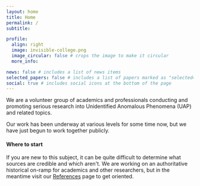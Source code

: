 ```yaml
---
layout: home
title: Home
permalink: /
subtitle:

profile:
  align: right
  image: invisible-college.png
  image_circular: false # crops the image to make it circular
  more_info:

news: false # includes a list of news items
selected_papers: false # includes a list of papers marked as "selected={true}"
social: true # includes social icons at the bottom of the page
---
```


We are a volunteer group of academics and professionals conducting and promoting serious research into Unidentified Anomalous Phenomena (UAP) and related topics.

Our work has been underway at various levels for some time now, but we have just begun to work together publicly.

#### Where to start

If you are new to this subject, it can be quite difficult to determine what sources are credible and which aren't. We are working on an authoritative historical on-ramp for academics and other researchers, but in the meantime visit our [References](/references) page to get oriented.
